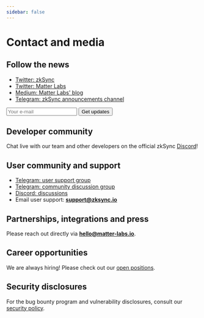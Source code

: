 ```yaml
---
sidebar: false
---
```


# Contact and media

## Follow the news

- [Twitter: zkSync](https://twitter.com/zksync)
- [Twitter: Matter Labs](https://twitter.com/the_matter_labs)
- [Medium: Matter Labs' blog](https://medium.com/matter-labs)
- [Telegram: zkSync announcements channel](https://t.me/zksync)

<form
action="//dev.us4.list-manage.com/subscribe/post?u=ef8545da9c594ae082297352d&amp;id=fa715c9af0"
method="post"
id="mc-embedded-subscribe-form"
name="mc-embedded-subscribe-form"
target="_blank"
novalidate
>
<div id="mc_embed_signup_scroll">
    <!-- <label for="mce-EMAIL">Email Address </label> -->
    <input
        aria-label="Search"
        type="email"
        value
        name="EMAIL"
        id="mce-EMAIL"
        placeholder="Your e-mail"
        class="newsletter-input"
    />
    <input
        type="submit"
        value="Get updates"
        name="subscribe"
        id="mc-embedded-subscribe"
        class="newsletter-button"
    />
    <!-- real people should not fill this in and expect good things - do not remove this or risk form bot signups-->
    <div style="position: absolute; left: -5000px;" aria-hidden="true">
    <input type="text" name="b_ef8545da9c594ae082297352d_fa715c9af0" tabindex="-1" value />
    </div>
</div>
</form>

## Developer community

Chat live with our team and other developers on the official zkSync [Discord](https://discord.com/invite/px2aR7w)!

## User community and support

- [Telegram: user support group](https://t.me/zksync_support)
- [Telegram: community discussion group](https://t.me/zksync_community)
- [Discord: discussions](https://discord.gg/px2aR7w)
- Email user support: **support@zksync.io**

## Partnerships, integrations and press

Please reach out directly via **hello@matter-labs.io**.

## Career opportunities

We are always hiring! Please check out our
[open positions](https://boards.eu.greenhouse.io/matterlabs).

## Security disclosures

For the bug bounty program and vulnerability disclosures, consult our [security policy](/dev/security/bug-bounty).
